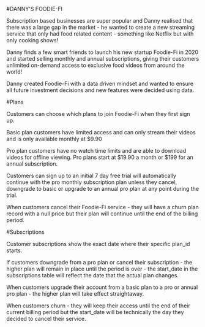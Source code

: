 #DANNY'S FOODIE-FI

Subscription based businesses are super popular and Danny realised that there
was a large gap in the market - he wanted to create a new streaming service that
only had food related content - something like Netflix but with only
cooking shows!

Danny finds a few smart friends to launch his new startup Foodie-Fi in 2020 and
started selling monthly and annual subscriptions, giving their customers
unlimited on-demand access to exclusive food videos from around the world!

Danny created Foodie-Fi with a data driven mindset and wanted to ensure all
future investment decisions and new features were decided using data.

#Plans

Customers can choose which plans to join Foodie-Fi when they first sign up.

Basic plan customers have limited access and can only stream their videos and is
only available monthly at $9.90

Pro plan customers have no watch time limits and are able to download videos for
offline viewing. Pro plans start at $19.90 a month or $199 for an annual
subscription.

Customers can sign up to an initial 7 day free trial will automatically
continue with the pro monthly subscription plan unless they cancel, downgrade
to basic or upgrade to an annual pro plan at any point during the trial.

When customers cancel their Foodie-Fi service - they will have a churn plan
record with a null price but their plan will continue until the end of
the billing period.

#Subscriptions

Customer subscriptions show the exact date where their specific plan_id starts.

If customers downgrade from a pro plan or cancel their subscription - the higher
plan will remain in place until the period is over - the start_date in the
subscriptions table will reflect the date that the actual plan changes.

When customers upgrade their account from a basic plan to a pro or annual
pro plan - the higher plan will take effect straightaway.

When customers churn - they will keep their access until the end of their
current billing period but the start_date will be technically the day they
decided to cancel their service.